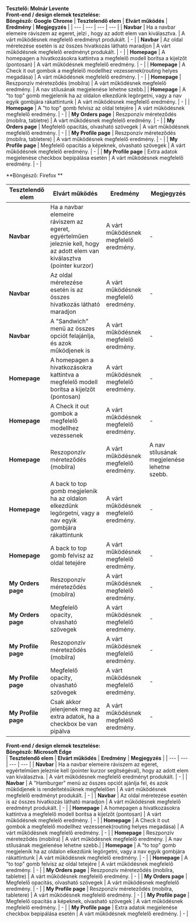 **Tesztelő: Molnár Levente**  
**Front-end / design elemek tesztelése:**  
**Böngésző: Google Chrome**
| **Tesztelendő elem** | **Elvárt működés** | **Eredmény** | **Megjegyzés** |
| --- | --- | --- | --- |
| **Navbar** | Ha a navbar elemeire ráviszem az egeret, jelzi , hogy az adott elem van kiválasztva. | A várt működésnek megfelelő eredményt produkált. | - |
| **Navbar** | Az oldal méretezése esetén is az összes hivatkozás látható maradjon | A várt működésnek megfelelő eredményt produkált. | - |
| **Homepage** | A homepagen a hivatkozásokra kattintva a megfelelő modell borítsa a kijelzőt (pontosan) | A várt működésnek megfelelő eredmény. | - |
| **Homepage** | A Check it out gombok a megfelelő modellhez vezessenek(routing helyes megadása) | A várt működésnek megfelelő eredmény. | - |
| **Homepage** | Reszponzív méreteződés (mobilra) | A várt működésnek megfelelő eredmény. | A nav stílusának megjelenése lehetne szebb.|
| **Homepage** | A "to top" gomb megjelenik ha az oldalon elkezdünk legörgetni, vagy a nav egyik gombjára rákattintunk | A várt működésnek megfelelő eredmény. | - |
| **Homepage** | A "to top" gomb felvisz az oldal tetejére | A várt működésnek megfelelő eredmény. | - |
| **My Orders page** | Reszponzív méreteződés (mobilra, tabletre) | A várt működésnek megfelelő eredmény. | - |
| **My Orders page** | Megfelelő opacitás, olvasható szövegek | A várt működésnek megfelelő eredmény. | - |
| **My Profile page** | Reszponzív méreteződés (mobilra, tabletere) | A várt működésnek megfelelő eredmény. | - |
| **My Profile page** | Megfelelő opacitás a képeknek, olvasható szövegek | A várt működésnek megfelelő eredmény. | - |
| **My Profile page** | Extra adatok megjelenése checkbox bepipálása esetén | A várt működésnek megfelelő eredmény. | - |

**Böngésző: Firefox **

| **Tesztelendő elem** | **Elvárt működés** | **Eredmény** | **Megjegyzés** |
| --- | --- | --- | --- |
| **Navbar** | Ha a navbar elemeire ráviszem az egeret, egyértelműen jeleznie kell, hogy az adott elem van kiválasztva (pointer kurzor) | A várt működésnek megfelelő eredmény. | - |
| **Navbar** | Az oldal méretezése esetén is az összes hivatkozás látható maradjon | A várt működésnek megfelelő eredmény. | - |
| **Navbar** | A "Sandwich" menü az összes opciót felajánlja, és azok működjenek is | A várt működésnek megfelelő eredmény. | - |
| **Homepage** | A homepagen a hivatkozásokra kattintva a megfelelő modell borítsa a kijelzőt (pontosan) | A várt működésnek megfelelő eredmény. | - |
| **Homepage** | A Check it out gombok a megfelelő modellhez vezessenek | A várt működésnek megfelelő eredmény. | - |
| **Homepage** | Reszoponzív méreteződés (mobilra) | A várt működésnek megfelelő eredmény. | A nav stílusának megjelenése lehetne szebb.|
| **Homepage** | A back to top gomb megjelenik ha az oldalon elkezdünk legörgetni, vagy a nav egyik gombjára rákattintunk | A várt működésnek megfelelő eredmény. | - |
| **Homepage** | A back to top gomb felvisz az oldal tetejére | A várt működésnek megfelelő eredmény. | - |
| **My Orders page** | Reszoponzív méreteződés (mobilra) | A várt működésnek megfelelő eredmény. | - |
| **My Orders page** | Megfelelő opacity, olvasható szövegek | A várt működésnek megfelelő eredmény. | - |
| **My Profile page** | Reszoponzív méreteződés (mobilra) | A várt működésnek megfelelő eredmény. | - |
| **My Profile page** | Megfelelő opacity, olvasható szövegek | A várt működésnek megfelelő eredmény. | - |
| **My Profile page** | Csak akkor jelenjenek meg az extra adatok, ha a checkbox be van pipálva | A várt működésnek megfelelő eredmény. | - |

**Front-end / design elemek tesztelése:**  
**Böngésző: Microsoft Edge**  
| **Tesztelendő elem** | **Elvárt működés** | **Eredmény** | **Megjegyzés** |
| --- | --- | --- | --- |
| **Navbar** | Ha a navbar elemeire ráviszem az egeret, egyértelműen jeleznie kell (pointer kurzor segítségéval), hogy az adott elem van kiválasztva. | A várt működésnek megfelelő eredményt produkált. | - |
| **Navbar** | A "Hamburger" menü az összes opciót ajánlja fel, és azok működjenek is rendeltetésüknek megfelelően | A várt működésnek megfelelő eredményt produkált. | - |
| **Navbar** | Az oldal méretezése esetén is az összes hivatkozás látható maradjon | A várt működésnek megfelelő eredményt produkált. | - |
| **Homepage** | A homepagen a hivatkozásokra kattintva a megfelelő modell borítsa a kijelzőt (pontosan) | A várt működésnek megfelelő eredmény. | - |
| **Homepage** | A Check it out gombok a megfelelő modellhez vezessenek(routing helyes megadása) | A várt működésnek megfelelő eredmény. | - |
| **Homepage** | Reszponzív méreteződés (mobilra) | A várt működésnek megfelelő eredmény. | A nav stílusának megjelenése lehetne szebb.|
| **Homepage** | A "to top" gomb megjelenik ha az oldalon elkezdünk legörgetni, vagy a nav egyik gombjára rákattintunk | A várt működésnek megfelelő eredmény. | - |
| **Homepage** | A "to top" gomb felvisz az oldal tetejére | A várt működésnek megfelelő eredmény. | - |
| **My Orders page** | Reszponzív méreteződés (mobilra, tabletre) | A várt működésnek megfelelő eredmény. | - |
| **My Orders page** | Megfelelő opacitás, olvasható szövegek | A várt működésnek megfelelő eredmény. | - |
| **My Profile page** | Reszponzív méreteződés (mobilra, tabletere) | A várt működésnek megfelelő eredmény. | - |
| **My Profile page** | Megfelelő opacitás a képeknek, olvasható szövegek | A várt működésnek megfelelő eredmény. | - |
| **My Profile page** | Extra adatok megjelenése checkbox bepipálása esetén | A várt működésnek megfelelő eredmény. | - |
